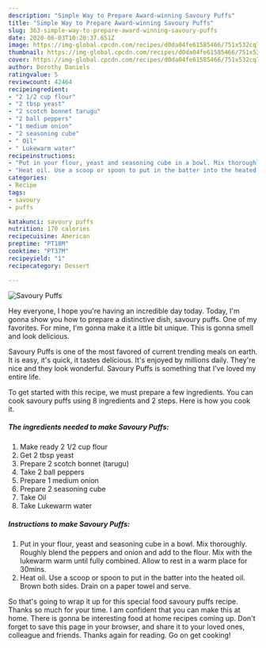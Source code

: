 ```yaml
---
description: "Simple Way to Prepare Award-winning Savoury Puffs"
title: "Simple Way to Prepare Award-winning Savoury Puffs"
slug: 363-simple-way-to-prepare-award-winning-savoury-puffs
date: 2020-06-03T10:20:37.651Z
image: https://img-global.cpcdn.com/recipes/d0da04fe61585466/751x532cq70/savoury-puffs-recipe-main-photo.jpg
thumbnail: https://img-global.cpcdn.com/recipes/d0da04fe61585466/751x532cq70/savoury-puffs-recipe-main-photo.jpg
cover: https://img-global.cpcdn.com/recipes/d0da04fe61585466/751x532cq70/savoury-puffs-recipe-main-photo.jpg
author: Dorothy Daniels
ratingvalue: 5
reviewcount: 42464
recipeingredient:
- "2 1/2 cup flour"
- "2 tbsp yeast"
- "2 scotch bonnet tarugu"
- "2 ball peppers"
- "1 medium onion"
- "2 seasoning cube"
- " Oil"
- " Lukewarm water"
recipeinstructions:
- "Put in your flour, yeast and seasoning cube in a bowl. Mix thoroughly. Roughly blend the peppers and onion and add to the flour. Mix with the lukewarm warm until fully combined. Allow to rest in a warm place for 30mins."
- "Heat oil. Use a scoop or spoon to put in the batter into the heated oil. Brown both sides. Drain on a paper towel and serve."
categories:
- Recipe
tags:
- savoury
- puffs

katakunci: savoury puffs 
nutrition: 170 calories
recipecuisine: American
preptime: "PT18M"
cooktime: "PT37M"
recipeyield: "1"
recipecategory: Dessert

---
```



![Savoury Puffs](https://img-global.cpcdn.com/recipes/d0da04fe61585466/751x532cq70/savoury-puffs-recipe-main-photo.jpg)

Hey everyone, I hope you're having an incredible day today. Today, I'm gonna show you how to prepare a distinctive dish, savoury puffs. One of my favorites. For mine, I'm gonna make it a little bit unique. This is gonna smell and look delicious.



Savoury Puffs is one of the most favored of current trending meals on earth. It is easy, it's quick, it tastes delicious. It's enjoyed by millions daily. They're nice and they look wonderful. Savoury Puffs is something that I've loved my entire life.


To get started with this recipe, we must prepare a few ingredients. You can cook savoury puffs using 8 ingredients and 2 steps. Here is how you cook it.

<!--inarticleads1-->

##### The ingredients needed to make Savoury Puffs:

1. Make ready 2 1/2 cup flour
1. Get 2 tbsp yeast
1. Prepare 2 scotch bonnet (tarugu)
1. Take 2 ball peppers
1. Prepare 1 medium onion
1. Prepare 2 seasoning cube
1. Take  Oil
1. Take  Lukewarm water




<!--inarticleads2-->

##### Instructions to make Savoury Puffs:

1. Put in your flour, yeast and seasoning cube in a bowl. Mix thoroughly. Roughly blend the peppers and onion and add to the flour. Mix with the lukewarm warm until fully combined. Allow to rest in a warm place for 30mins.
1. Heat oil. Use a scoop or spoon to put in the batter into the heated oil. Brown both sides. Drain on a paper towel and serve.




So that's going to wrap it up for this special food savoury puffs recipe. Thanks so much for your time. I am confident that you can make this at home. There is gonna be interesting food at home recipes coming up. Don't forget to save this page in your browser, and share it to your loved ones, colleague and friends. Thanks again for reading. Go on get cooking!
